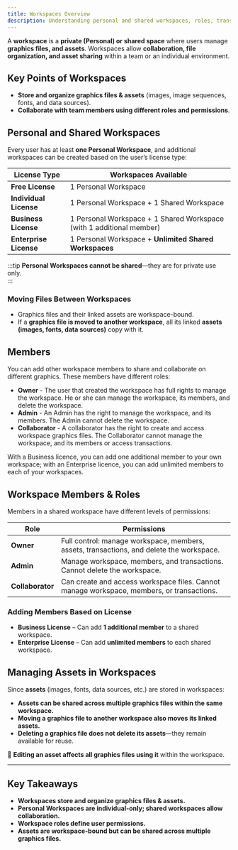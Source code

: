 ```yaml
---
title: Workspaces Overview
description: Understanding personal and shared workspaces, roles, transactions, and asset management.
---
```


A **workspace** is a **private (Personal) or shared space** where users manage **graphics files, and assets**. Workspaces allow **collaboration, file organization, and asset sharing** within a team or an individual environment.

## Key Points of Workspaces
- **Store and organize graphics files & assets** (images, image sequences, fonts, and data sources).   
- **Collaborate with team members using different roles and permissions**.  

## Personal and Shared Workspaces

Every user has at least **one Personal Workspace**, and additional workspaces can be created based on the user’s license type:  

| **License Type**    | **Workspaces Available** |
|---------------------|-------------------------|
| **Free License**    | 1 Personal Workspace |
| **Individual License** | 1 Personal Workspace + 1 Shared Workspace |
| **Business License** | 1 Personal Workspace + 1 Shared Workspace (with 1 additional member) |
| **Enterprise License** | 1 Personal Workspace + **Unlimited Shared Workspaces** |

:::tip
**Personal Workspaces cannot be shared**—they are for private use only.  
:::

### Moving Files Between Workspaces
- Graphics files and their linked assets are workspace-bound.
- If a **graphics file is moved to another workspace**, all its linked **assets (images, fonts, data sources)** copy with it.  

## Members

You can add other workspace members to share and collaborate on different graphics. These members have different roles:
- **Owner** - The user that created the workspace has full rights to manage the workspace. He or she can manage the workspace, its members, and delete the workspace.
- **Admin** - An Admin has the right to manage the workspace, and its members. The Admin cannot delete the workspace.
- **Collaborator** - A collaborator has the right to create and access workspace graphics files. The Collaborator cannot manage the workspace, and its members or access transactions.

With a Business licence, you can add one additional member to your own workspace; with an Enterprise licence, you can add unlimited members to each of your workspaces.


## Workspace Members & Roles

Members in a shared workspace have different levels of permissions:  

| **Role** | **Permissions** |
|----------|---------------|
| **Owner** | Full control: manage workspace, members, assets, transactions, and delete the workspace. |
| **Admin** | Manage workspace, members, and transactions. Cannot delete the workspace. |
| **Collaborator** | Can create and access workspace files. Cannot manage workspace, members, or transactions. |


### Adding Members Based on License
- **Business License** – Can add **1 additional member** to a shared workspace.  
- **Enterprise License** – Can add **unlimited members** to each shared workspace.  

## Managing Assets in Workspaces

Since **assets** (images, fonts, data sources, etc.) are stored in workspaces:  
- **Assets can be shared across multiple graphics files within the same workspace.**  
- **Moving a graphics file to another workspace also moves its linked assets.**  
- **Deleting a graphics file does not delete its assets**—they remain available for reuse.  

🚨 **Editing an asset affects all graphics files using it** within the workspace.  

---

## Key Takeaways

- **Workspaces store and organize graphics files & assets.**  
- **Personal Workspaces are individual-only; shared workspaces allow collaboration.**  
- **Workspace roles define user permissions.**  
- **Assets are workspace-bound but can be shared across multiple graphics files.**  